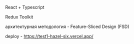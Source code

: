 
React + Typescript

Redux Toolkit

архитектурная методология - Feature-Sliced Design (FSD)

deploy - https://test1-hazel-six.vercel.app/
